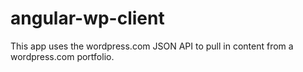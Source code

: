 # angular-wp-client
This app uses the wordpress.com JSON API to pull in content from a wordpress.com portfolio. 
